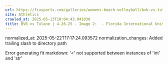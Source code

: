 ```yaml
---
url: https://fiusports.com/galleries/womens-beach-volleyball/bvb-vs-tulane-4-26-25/image-2/358/62866/
site: Athletics
crawled_at: 2025-05-13T10:04:43.041030
title: BVB vs Tulane | 4.26.25 - Image 2:  - Florida International University
---
```

normalized_at: 2025-05-22T17:17:24.093572
normalization_changes: Added trailing slash to directory path

Error generating fit markdown: '<' not supported between instances of 'int' and 'str'